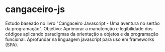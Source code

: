 # cangaceiro-js
Estudo baseado no livro "Cangaceiro Javascript - Uma aventura no sertão da programação". Objetivo: Aprimorar a manutenção e legibilidade dos códigos aplicando paradigmas da orientação a objetos e da programação funcional. Aprofundar na linguagem javascript para uso em frameworks (SPA).
